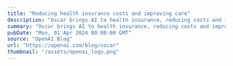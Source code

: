 ```yaml
---
title: "Reducing health insurance costs and improving care"
description: "Oscar brings AI to health insurance, reducing costs and improving patient care."
summary: "Oscar brings AI to health insurance, reducing costs and improving patient care."
pubDate: "Mon, 01 Apr 2024 00:00:00 GMT"
source: "OpenAI Blog"
url: "https://openai.com/blog/oscar"
thumbnail: "/assets/openai_logo.png"
---
```


